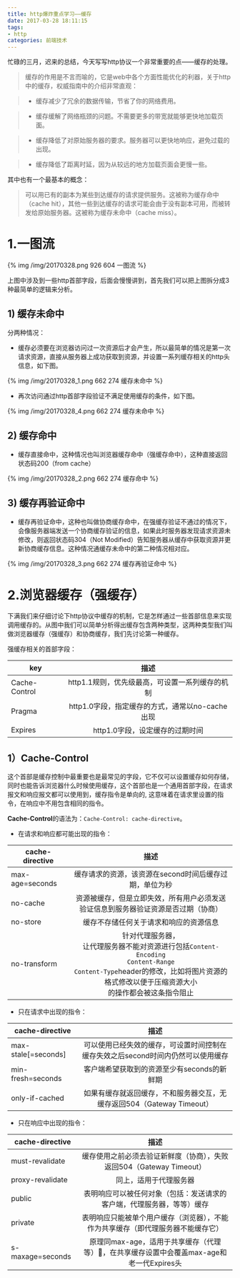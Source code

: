 ```yaml
---
title: http爆炸重点学习——缓存
date: 2017-03-28 18:11:15
tags:
- http
categories: 前端技术
---
```


忙碌的三月，迟来的总结，今天写写http协议一个非常重要的点——缓存的处理。

<!-- more -->

> 缓存的作用是不言而喻的，它是web中各个方面性能优化的利器，关于http中的缓存，权威指南中的介绍非常直观：

> - 缓存减少了冗余的数据传输，节省了你的网络费用。

> - 缓存缓解了网络瓶颈的问题。不需要更多的带宽就能够更快地加载页面。

> - 缓存降低了对原始服务器的要求。服务器可以更快地响应，避免过载的出现。

> - 缓存降低了距离时延，因为从较远的地方加载页面会更慢一些。

其中也有一个最基本的概念：

> 可以用已有的副本为某些到达缓存的请求提供服务。这被称为缓存命中（cache hit），其他一些到达缓存的请求可能会由于没有副本可用，而被转发给原始服务器。这被称为缓存未命中（cache miss）。

# 1.一图流
{% img /img/20170328.png 926 604 一图流 %}

上图中涉及到一些http首部字段，后面会慢慢讲到，首先我们可以把上图拆分成3种最简单的逻辑来分析。

## 1) 缓存未命中

分两种情况：
- 缓存必须要在浏览器访问过一次资源后才会产生，所以最简单的情况是第一次请求资源，直接从服务器上成功获取到资源，并设置一系列缓存相关的http头信息，如下图。

{% img /img/20170328_1.png 662 274 缓存未命中 %}

- 再次访问通过http首部字段验证不满足使用缓存的条件，如下图。

{% img /img/20170328_4.png 662 274 缓存未命中 %}

## 2) 缓存命中
- 缓存直接命中，这种情况也叫浏览器缓存命中（强缓存命中），这种直接返回状态码200（from cache）

{% img /img/20170328_2.png 662 274 缓存命中 %}


## 3) 缓存再验证命中
- 缓存再验证命中，这种也叫做协商缓存命中，在强缓存验证不通过的情况下，会像服务器端发送一个协商缓存验证的信息，如果此时服务器发现请求资源未修改，则返回状态码304（Not Modified）告知服务器从缓存中获取资源并更新协商缓存信息。这种情况通缓存未命中的第二种情况相对应。

{% img /img/20170328_3.png 662 274 缓存再验证命中 %}



# 2.浏览器缓存（强缓存）
下满我们来仔细讨论下http协议中缓存的机制，它是怎样通过一些首部信息来实现调用缓存的。从图中我们可以简单分析得出缓存包含两种类型，这两种类型我们叫做浏览器缓存（强缓存）和协商缓存，我们先讨论第一种缓存。

强缓存相关的首部字段：

| key | 描述 |
| ------------- |:-------------:| 
| Cache-Control | http1.1规则，优先级最高，可设置一系列缓存的机制 |
| Pragma | http1.0字段，指定缓存的方式，通常以no-cache出现 |
| Expires | http1.0字段，设定缓存的过期时间 |


## 1）Cache-Control

这个首部是缓存控制中最重要也是最常见的字段，它不仅可以设置缓存如何存储，同时也能告诉浏览器什么时候使用缓存，这个首部也是一个通用首部字段，在请求报文和响应报文都可以使用到，缓存指令是单向的, 这意味着在请求里设置的指令，在响应中不用包含相同的指令。

**Cache-Control**的语法为：`Cache-Control: cache-directive`。

- 在请求和响应都可能出现的指令：

| cache-directive | 描述 |
| --------------------- |:-------------------:| 
| max-age=seconds | 缓存请求的资源，该资源在second时间后缓存过期，单位为秒 |
| no-cache | 资源被缓存，但是立即失效，所有用户必须发送验证信息到服务器验证资源是否过期（协商） |
| no-store | 缓存不存储任何关于请求和响应的资源信息 |
| no-transform | 针对代理服务器，<br>让代理服务器不能对资源进行包括`Content-Encoding`<br>`Content-Range`<br>`Content-Type`header的修改，比如将图片资源的格式修改以便于压缩资源大小<br>的操作都会被这条指令阻止 |

- 只在请求中出现的指令：

| cache-directive | 描述 |
| --------------------- |:-------------------:| 
| max-stale[=seconds] | 可以使用已经失效的缓存，可设置时间控制在缓存失效之后second时间内仍然可以使用缓存 |
| min-fresh=seconds | 客户端希望获取到的资源至少有seconds的新鲜期 |
| only-if-cached | 如果有缓存就返回缓存，不和服务器交互，无缓存返回504（Gateway Timeout） |

- 只在响应中出现的指令：

| cache-directive | 描述 |
| --------------------- |:-------------------:| 
| must-revalidate | 缓存使用之前必须去验证新鲜度（协商），失败返回504（Gateway Timeout） |
| proxy-revalidate | 同上，适用于代理服务器 |
| public | 表明响应可以被任何对象（包括：发送请求的客户端，代理服务器，等等）缓存 |
| private | 表明响应只能被单个用户缓存（浏览器），不能作为共享缓存（即代理服务器不能缓存它） |
| s-maxage=seconds | 原理同max-age，适用于共享缓存（代理等），在共享缓存设置中会覆盖max-age和老一代Expires头 |